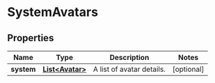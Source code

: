 # SystemAvatars

## Properties
Name | Type | Description | Notes
------------ | ------------- | ------------- | -------------
**system** | [**List&lt;Avatar&gt;**](Avatar.md) | A list of avatar details. |  [optional]
